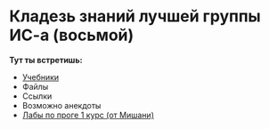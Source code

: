 # Кладезь знаний лучшей группы ИС-а (восьмой)
**Тут ты встретишь:**
- [Учебники](https://github.com/hhhannahmmmontana/IS08y27/tree/main/studentbooks/STUDENTBOOKS.md)
- Файлы
- Ссылки
- Возможно анекдоты
- [Лабы по проге 1 курс (от Мишани)](https://github.com/hhhannahmmmontana/IS08y27/blob/main/labs/LABS.md)
